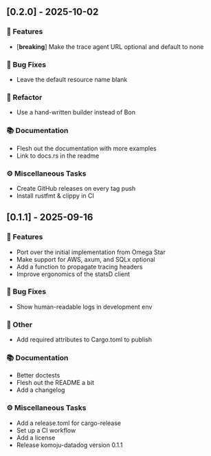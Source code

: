 ## [0.2.0] - 2025-10-02

### 🚀 Features

- [**breaking**] Make the trace agent URL optional and default to none

### 🐛 Bug Fixes

- Leave the default resource name blank

### 🚜 Refactor

- Use a hand-written builder instead of Bon

### 📚 Documentation

- Flesh out the documentation with more examples
- Link to docs.rs in the readme

### ⚙️ Miscellaneous Tasks

- Create GitHub releases on every tag push
- Install rustfmt & clippy in CI
## [0.1.1] - 2025-09-16

### 🚀 Features

- Port over the initial implementation from Omega Star
- Make support for AWS, axum, and SQLx optional
- Add a function to propagate tracing headers
- Improve ergonomics of the statsD client

### 🐛 Bug Fixes

- Show human-readable logs in development env

### 💼 Other

- Add required attributes to Cargo.toml to publish

### 📚 Documentation

- Better doctests
- Flesh out the README a bit
- Add a changelog

### ⚙️ Miscellaneous Tasks

- Add a release.toml for cargo-release
- Set up a CI workflow
- Add a license
- Release komoju-datadog version 0.1.1
